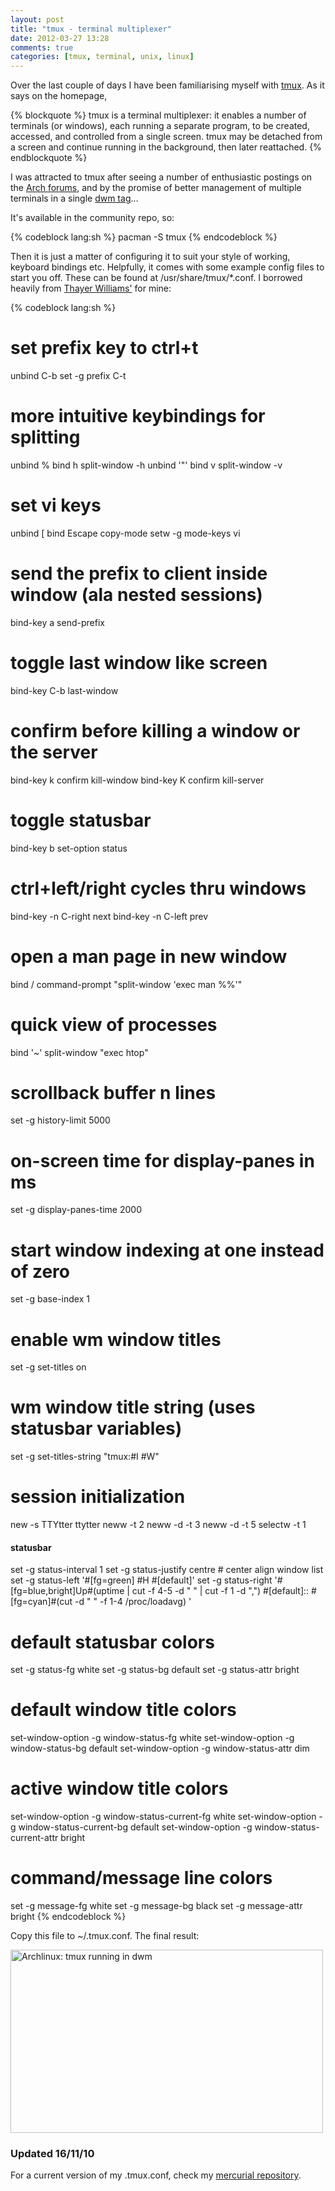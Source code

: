 ```yaml
---
layout: post
title: "tmux - terminal multiplexer"
date: 2012-03-27 13:28
comments: true
categories: [tmux, terminal, unix, linux]
---
```

Over the last couple of days I have been familiarising myself with [tmux](http://tmux.sourceforge.net/). 
As it says on the homepage,

{% blockquote %}
tmux is a terminal multiplexer: it enables a number of terminals (or windows), each running a separate program, to be created, accessed, and controlled from a single screen. tmux may be detached from a screen and continue running in the background, then later reattached.
{% endblockquote %}

I was attracted to tmux after seeing a number of enthusiastic postings on the 
[Arch forums](http://bbs.archlinux.org/viewtopic.php?id=84157), and by the promise of 
better management of multiple terminals in a single [dwm tag](http://dwm.suckless.org/)…

It's available in the community repo, so:

{% codeblock lang:sh %}
pacman -S tmux
{% endcodeblock %}

Then it is just a matter of configuring it to suit your style of working, 
keyboard bindings etc. Helpfully, it comes with some example config files to 
start you off. These can be found at <span class="file">/usr/share/tmux/*.conf</span>. 
I borrowed heavily from [Thayer Williams'](http://cinderwick.ca/) for mine:

{% codeblock lang:sh %}
# set prefix key to ctrl+t
unbind C-b
set -g prefix C-t

# more intuitive keybindings for splitting
unbind %
bind h split-window -h
unbind '"'
bind v split-window -v

# set vi keys
unbind [
bind Escape copy-mode
setw -g mode-keys vi

# send the prefix to client inside window (ala nested sessions)
bind-key a send-prefix

# toggle last window like screen
bind-key C-b last-window

# confirm before killing a window or the server
bind-key k confirm kill-window
bind-key K confirm kill-server

# toggle statusbar
bind-key b set-option status

# ctrl+left/right cycles thru windows
bind-key -n C-right next
bind-key -n C-left prev

# open a man page in new window
bind / command-prompt "split-window 'exec man %%'"

# quick view of processes
bind '~' split-window "exec htop"

# scrollback buffer n lines
set -g history-limit 5000

# on-screen time for display-panes in ms
set -g display-panes-time 2000

# start window indexing at one instead of zero
set -g base-index 1

# enable wm window titles
set -g set-titles on

# wm window title string (uses statusbar variables)
set -g set-titles-string "tmux:#I #W"

# session initialization
new -s TTYtter ttytter
neww -t 2
neww -d -t 3
neww -d -t 5 
selectw -t 1

#### statusbar ####
set -g status-interval 1
set -g status-justify centre # center align window list
set -g status-left '#[fg=green] #H #[default]'
set -g status-right '#[fg=blue,bright]Up#(uptime | cut -f 4-5 -d " " | cut -f 1 -d ",") 
#[default]:: #[fg=cyan]#(cut -d " " -f 1-4 /proc/loadavg) '

# default statusbar colors
set -g status-fg white
set -g status-bg default
set -g status-attr bright

# default window title colors
set-window-option -g window-status-fg white
set-window-option -g window-status-bg default
set-window-option -g window-status-attr dim

# active window title colors
set-window-option -g window-status-current-fg white
set-window-option -g window-status-current-bg default
set-window-option -g window-status-current-attr bright

# command/message line colors
set -g message-fg white
set -g message-bg black
set -g message-attr bright
{% endcodeblock %}

Copy this file to <span class="file">~/.tmux.conf</span>. The final result:

<a href="http://www.flickr.com/photos/jasonwryan/4252840248/" title="Archlinux:  tmux running in dwm by jasonwryan, on Flickr" target="_blank"><img src="http://farm3.static.flickr.com/2703/4252840248_01ca8e7cc1.jpg" width="500" height="293" alt="Archlinux:  tmux running in dwm"/></a>

### Updated 16/11/10 ###
For a current version of my <span class="file">.tmux.conf</span>, check my 
<a href="https://bitbucket.org/jasonwryan/eeepc/src/tip/.tmux.conf" title="bitbucket site" target="_blank">mercurial repository</a>. 
